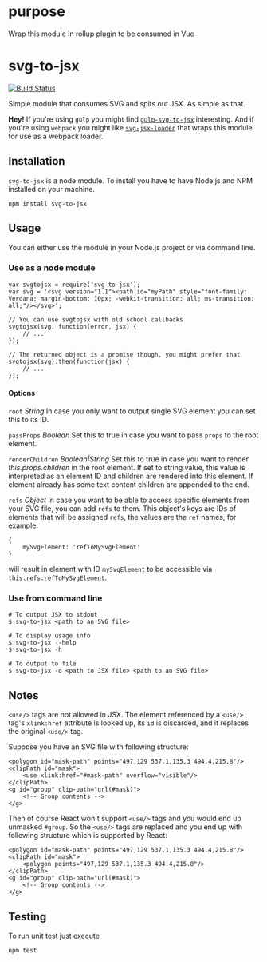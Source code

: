 # purpose

Wrap this module in rollup plugin to be consumed in Vue

# svg-to-jsx

[![Build Status](https://travis-ci.org/janjakubnanista/svg-to-jsx.svg?branch=master)](https://travis-ci.org/janjakubnanista/svg-to-jsx)

Simple module that consumes SVG and spits out JSX. As simple as that.

**Hey!** If you're using `gulp` you might find [`gulp-svg-to-jsx`](https://github.com/janjakubnanista/gulp-svg-to-jsx) interesting. And if you're using `webpack` you might like [`svg-jsx-loader`](https://github.com/janjakubnanista/svg-jsx-loader) that wraps this module for use as a webpack loader.

## Installation

`svg-to-jsx` is a node module. To install you have to have Node.js and NPM installed on your machine.

	npm install svg-to-jsx

## Usage

You can either use the module in your Node.js project or via command line.

### Use as a node module

    var svgtojsx = require('svg-to-jsx');
    var svg = '<svg version="1.1"><path id="myPath" style="font-family: Verdana; margin-bottom: 10px; -webkit-transition: all; ms-transition: all;"/></svg>';

    // You can use svgtojsx with old school callbacks
    svgtojsx(svg, function(error, jsx) {
        // ...
    });

    // The returned object is a promise though, you might prefer that
    svgtojsx(svg).then(function(jsx) {
        // ...
    });

#### Options

`root` *String* In case you only want to output single SVG element you can set this to its ID.

`passProps` *Boolean* Set this to true in case you want to pass `props` to the root element.

`renderChildren` *Boolean|String* Set this to true in case you want to render *this.props.children* in the root element. If set to string value, this value is interpreted as an element ID and children are rendered into this element. If element already has some text content children are appended to the end.

`refs` *Object* In case you want to be able to access specific elements from your SVG file, you can add `refs` to them. This object's keys are IDs of elements that will be assigned `refs`, the values are the `ref` names, for example:

    {
        mySvgElement: 'refToMySvgElement'
    }

will result in element with ID `mySvgElement` to be accessible via `this.refs.refToMySvgElement`.

### Use from command line

	# To output JSX to stdout
	$ svg-to-jsx <path to an SVG file>

	# To display usage info
	$ svg-to-jsx --help
	$ svg-to-jsx -h

	# To output to file
	$ svg-to-jsx -o <path to JSX file> <path to an SVG file>

## Notes

`<use/>` tags are not allowed in JSX. The element referenced by a `<use/>` tag's `xlink:href` attribute is looked up, its `id`
is discarded, and it replaces the original `<use/>` tag.

Suppose you have an SVG file with following structure:

	<polygon id="mask-path" points="497,129 537.1,135.3 494.4,215.8"/>
    <clipPath id="mask">
        <use xlink:href="#mask-path" overflow="visible"/>
    </clipPath>
    <g id="group" clip-path="url(#mask)">
    	<!-- Group contents -->
    </g>

Then of course React won't support `<use/>` tags and you would end up unmasked `#group`. So the `<use/>` tags are replaced and you end up with following structure which is supported by React:

	<polygon id="mask-path" points="497,129 537.1,135.3 494.4,215.8"/>
    <clipPath id="mask">
    	<polygon points="497,129 537.1,135.3 494.4,215.8"/>
    </clipPath>
    <g id="group" clip-path="url(#mask)">
    	<!-- Group contents -->
    </g>

## Testing

To run unit test just execute

	npm test
